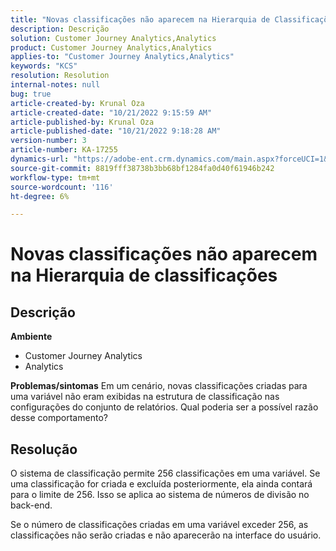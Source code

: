 ```yaml
---
title: "Novas classificações não aparecem na Hierarquia de Classificações"
description: Descrição
solution: Customer Journey Analytics,Analytics
product: Customer Journey Analytics,Analytics
applies-to: "Customer Journey Analytics,Analytics"
keywords: "KCS"
resolution: Resolution
internal-notes: null
bug: true
article-created-by: Krunal Oza
article-created-date: "10/21/2022 9:15:59 AM"
article-published-by: Krunal Oza
article-published-date: "10/21/2022 9:18:28 AM"
version-number: 3
article-number: KA-17255
dynamics-url: "https://adobe-ent.crm.dynamics.com/main.aspx?forceUCI=1&pagetype=entityrecord&etn=knowledgearticle&id=8dff38f6-2051-ed11-bba2-0022480867fb"
source-git-commit: 8819fff38738b3bb68bf1284fa0d40f61946b242
workflow-type: tm+mt
source-wordcount: '116'
ht-degree: 6%

---
```


# Novas classificações não aparecem na Hierarquia de classificações

## Descrição

<b>Ambiente</b>
- Customer Journey Analytics
- Analytics



<b>Problemas/sintomas</b>
Em um cenário, novas classificações criadas para uma variável não eram exibidas na estrutura de classificação nas configurações do conjunto de relatórios. Qual poderia ser a possível razão desse comportamento?


## Resolução


O sistema de classificação permite 256 classificações em uma variável. Se uma classificação for criada e excluída posteriormente, ela ainda contará para o limite de 256. Isso se aplica ao sistema de números de divisão no back-end.

Se o número de classificações criadas em uma variável exceder 256, as classificações não serão criadas e não aparecerão na interface do usuário.
